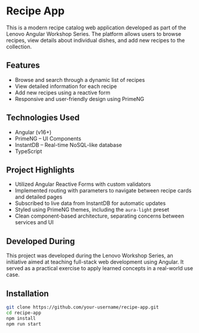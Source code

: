 # Recipe App

This is a modern recipe catalog web application developed as part of the Lenovo Angular Workshop Series. The platform allows users to browse recipes, view details about individual dishes, and add new recipes to the collection.

## Features

- Browse and search through a dynamic list of recipes
- View detailed information for each recipe
- Add new recipes using a reactive form
- Responsive and user-friendly design using PrimeNG

## Technologies Used

- Angular (v16+)
- PrimeNG – UI Components
- InstantDB – Real-time NoSQL-like database
- TypeScript

## Project Highlights

- Utilized Angular Reactive Forms with custom validators
- Implemented routing with parameters to navigate between recipe cards and detailed pages
- Subscribed to live data from InstantDB for automatic updates
- Styled using PrimeNG themes, including the `aura-light` preset
- Clean component-based architecture, separating concerns between services and UI

## Developed During

This project was developed during the Lenovo Workshop Series, an initiative aimed at teaching full-stack web development using Angular. It served as a practical exercise to apply learned concepts in a real-world use case.

## Installation

```bash
git clone https://github.com/your-username/recipe-app.git
cd recipe-app
npm install
npm run start
